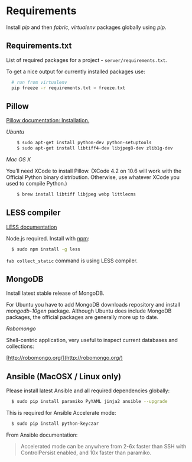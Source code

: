 Requirements
============

Install *pip* and then *fabric*, *virtualenv* packages globally using *pip*.

Requirements.txt
----------------

List of required packages for a project - `server/requirements.txt`.

To get a nice output for currently installed packages use:

```bash
  # run from virtualenv
  pip freeze -r requirements.txt > freeze.txt
```

Pillow
------

[Pillow documentation: Installation.](http://pillow.readthedocs.org/en/latest/installation.htm)

*Ubuntu*

```bash
    $ sudo apt-get install python-dev python-setuptools
    $ sudo apt-get install libtiff4-dev libjpeg8-dev zlib1g-dev
```

*Mac OS X*

You’ll need XCode to install Pillow. (XCode 4.2 on 10.6 will work with the
Official Python binary distribution. Otherwise, use whatever XCode you used
to compile Python.)

```bash
    $ brew install libtiff libjpeg webp littlecms
```

LESS compiler
-------------

[LESS documentation](http://lesscss.org/#docs)

Node.js required. Install with [npm](https://npmjs.org/):

```bash
  $ sudo npm install -g less
```

`fab collect_static` command is using LESS compiler.

MongoDB
-------

Install latest stable release of MongoDB.

For Ubuntu you have to add MongoDB downloads repository and install *mongodb-10gen*
package. Although Ubuntu does include MongoDB packages, the official
packages are generally more up to date.

*Robomongo*

Shell-centric application, very useful to inspect current databases and collections:

[http://robomongo.org/](http://robomongo.org/)

Ansible (MacOSX / Linux only)
-----------------------------

Please install latest Ansible and all required dependencies
globally:

```bash
  $ sudo pip install paramiko PyYAML jinja2 ansible --upgrade
```

This is required for Ansible Accelerate mode:

```bash
  $ sudo pip install python-keyczar
```

From Ansible documentation:

> Accelerated mode can be anywhere from 2-6x faster than SSH with ControlPersist
enabled, and 10x faster than paramiko.